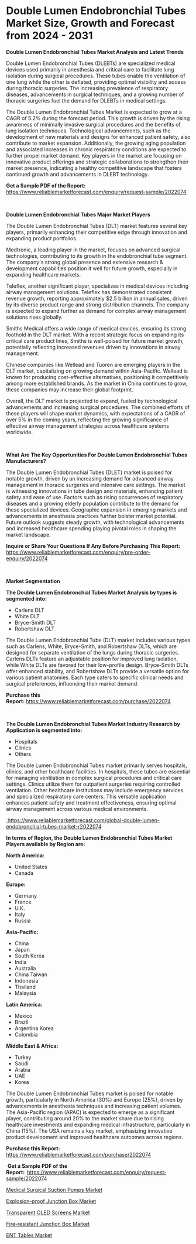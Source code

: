 <p><h1>Double Lumen Endobronchial Tubes Market Size, Growth and Forecast from 2024 - 2031</h1></p><p><strong>Double Lumen Endobronchial Tubes Market Analysis and Latest Trends</strong></p>
<p><p>Double Lumen Endobronchial Tubes (DLEBTs) are specialized medical devices used primarily in anesthesia and critical care to facilitate lung isolation during surgical procedures. These tubes enable the ventilation of one lung while the other is deflated, providing optimal visibility and access during thoracic surgeries. The increasing prevalence of respiratory diseases, advancements in surgical techniques, and a growing number of thoracic surgeries fuel the demand for DLEBTs in medical settings.</p><p>The Double Lumen Endobronchial Tubes Market is expected to grow at a CAGR of 5.2% during the forecast period. This growth is driven by the rising awareness of minimally invasive surgical procedures and the benefits of lung isolation techniques. Technological advancements, such as the development of new materials and designs for enhanced patient safety, also contribute to market expansion. Additionally, the growing aging population and associated increases in chronic respiratory conditions are expected to further propel market demand. Key players in the market are focusing on innovative product offerings and strategic collaborations to strengthen their market presence, indicating a healthy competitive landscape that fosters continued growth and advancements in DLEBT technology.</p></p>
<p><strong>Get a Sample PDF of the Report:&nbsp;</strong> <a href="https://www.reliablemarketforecast.com/enquiry/request-sample/2022074?utm_campaign=121&utm_medium=2&utm_source=Github&utm_content=ia&utm_term=28102024&utm_id=double-lumen-endobronchial-tubes">https://www.reliablemarketforecast.com/enquiry/request-sample/2022074</a></p>
<p>&nbsp;</p>
<p><strong>Double Lumen Endobronchial Tubes Major Market Players</strong></p>
<p><p>The Double Lumen Endobronchial Tubes (DLT) market features several key players, primarily enhancing their competitive edge through innovation and expanding product portfolios. </p><p>Medtronic, a leading player in the market, focuses on advanced surgical technologies, contributing to its growth in the endobronchial tube segment. The company's strong global presence and extensive research & development capabilities position it well for future growth, especially in expanding healthcare markets. </p><p>Teleflex, another significant player, specializes in medical devices including airway management solutions. Teleflex has demonstrated consistent revenue growth, reporting approximately $2.5 billion in annual sales, driven by its diverse product range and strong distribution channels. The company is expected to expand further as demand for complex airway management solutions rises globally.</p><p>Smiths Medical offers a wide range of medical devices, ensuring its strong foothold in the DLT market. With a recent strategic focus on expanding its critical care product lines, Smiths is well-poised for future market growth, potentially reflecting increased revenues driven by innovations in airway management.</p><p>Chinese companies like Wellead and Tuoren are emerging players in the DLT market, capitalizing on growing demand within Asia-Pacific. Wellead is known for producing cost-effective alternatives, positioning it competitively among more established brands. As the market in China continues to grow, these companies may increase their global footprint.</p><p>Overall, the DLT market is projected to expand, fueled by technological advancements and increasing surgical procedures. The combined efforts of these players will shape market dynamics, with expectations of a CAGR of over 5% in the coming years, reflecting the growing significance of effective airway management strategies across healthcare systems worldwide.</p></p>
<p>&nbsp;</p>
<p><strong>What Are The Key Opportunities For Double Lumen Endobronchial Tubes Manufacturers?</strong></p>
<p><p>The Double Lumen Endobronchial Tubes (DLET) market is poised for notable growth, driven by an increasing demand for advanced airway management in thoracic surgeries and intensive care settings. The market is witnessing innovations in tube design and materials, enhancing patient safety and ease of use. Factors such as rising occurrences of respiratory diseases and a growing elderly population contribute to the demand for these specialized devices. Geographic expansion in emerging markets and advancements in anesthesia practices further bolster market potential. Future outlook suggests steady growth, with technological advancements and increased healthcare spending playing pivotal roles in shaping the market landscape.</p></p>
<p><strong>Inquire or Share Your Questions If Any Before Purchasing This Report:</strong> <a href="https://www.reliablemarketforecast.com/enquiry/pre-order-enquiry/2022074?utm_campaign=121&utm_medium=2&utm_source=Github&utm_content=ia&utm_term=28102024&utm_id=double-lumen-endobronchial-tubes">https://www.reliablemarketforecast.com/enquiry/pre-order-enquiry/2022074</a></p>
<p>&nbsp;</p>
<p><strong>Market Segmentation</strong></p>
<p><strong>The Double Lumen Endobronchial Tubes Market Analysis by types is segmented into:</strong></p>
<p><ul><li>Carlens DLT</li><li>White DLT</li><li>Bryce-Smith DLT</li><li>Robertshaw DLT</li></ul></p>
<p><p>The Double Lumen Endobronchial Tube (DLT) market includes various types such as Carlens, White, Bryce-Smith, and Robertshaw DLTs, which are designed for separate ventilation of the lungs during thoracic surgeries. Carlens DLTs feature an adjustable position for improved lung isolation, while White DLTs are favored for their low-profile design. Bryce-Smith DLTs offer enhanced stability, and Robertshaw DLTs provide a versatile option for various patient anatomies. Each type caters to specific clinical needs and surgical preferences, influencing their market demand.</p></p>
<p><strong>Purchase this Report:&nbsp;</strong><a href="https://www.reliablemarketforecast.com/purchase/2022074?utm_campaign=121&utm_medium=2&utm_source=Github&utm_content=ia&utm_term=28102024&utm_id=double-lumen-endobronchial-tubes">https://www.reliablemarketforecast.com/purchase/2022074</a></p>
<p>&nbsp;</p>
<p><strong>The Double Lumen Endobronchial Tubes Market Industry Research by Application is segmented into:</strong></p>
<p><ul><li>Hospitals</li><li>Clinics</li><li>Others</li></ul></p>
<p><p>The Double Lumen Endobronchial Tubes market primarily serves hospitals, clinics, and other healthcare facilities. In hospitals, these tubes are essential for managing ventilation in complex surgical procedures and critical care settings. Clinics utilize them for outpatient surgeries requiring controlled ventilation. Other healthcare institutions may include emergency services and specialized respiratory care centers. This versatile application enhances patient safety and treatment effectiveness, ensuring optimal airway management across various medical environments.</p></p>
<p><a href="https://www.reliablemarketforecast.com/global-double-lumen-endobronchial-tubes-market-r2022074?utm_campaign=121&utm_medium=2&utm_source=Github&utm_content=ia&utm_term=28102024&utm_id=double-lumen-endobronchial-tubes">&nbsp;https://www.reliablemarketforecast.com/global-double-lumen-endobronchial-tubes-market-r2022074</a></p>
<p><strong>In terms of Region, the Double Lumen Endobronchial Tubes Market Players available by Region are:</strong></p>
<p>
    <p> <strong> North America: </strong>
        <ul>
            <li>United States</li>
            <li>Canada</li>
        </ul>
        </p> 
    <p> <strong> Europe: </strong>
        <ul>
            <li>Germany</li>
            <li>France</li>
            <li>U.K.</li>
            <li>Italy</li>
            <li>Russia</li>
        </ul>
        </p> 
    <p> <strong> Asia-Pacific: </strong>
        <ul>
            <li>China</li>
            <li>Japan</li>
            <li>South Korea</li>
            <li>India</li>
            <li>Australia</li>
            <li>China Taiwan</li>
            <li>Indonesia</li>
            <li>Thailand</li>
            <li>Malaysia</li>
        </ul>
        </p> 
    <p> <strong> Latin America: </strong>
        <ul>
            <li>Mexico</li>
            <li>Brazil</li>
            <li>Argentina Korea</li>
            <li>Colombia</li>
        </ul>
        </p> 
    <p> <strong> Middle East & Africa: </strong>
        <ul>
            <li>Turkey</li>
            <li>Saudi</li>
            <li>Arabia</li>
            <li>UAE</li>
            <li>Korea</li>
        </ul>
    </p>
    </p>
<p><p>The Double Lumen Endobronchial Tubes market is poised for notable growth, particularly in North America (30%) and Europe (25%), driven by advancements in anesthesia techniques and increasing patient volumes. The Asia-Pacific region (APAC) is expected to emerge as a significant player, contributing around 20% to the market share due to rising healthcare investments and expanding medical infrastructure, particularly in China (15%). The USA remains a key market, emphasizing innovative product development and improved healthcare outcomes across regions.</p></p>
<p><strong>Purchase this Report: </strong><a href="https://www.reliablemarketforecast.com/purchase/2022074?utm_campaign=121&utm_medium=2&utm_source=Github&utm_content=ia&utm_term=28102024&utm_id=double-lumen-endobronchial-tubes">https://www.reliablemarketforecast.com/purchase/2022074</a></p>
<p>&nbsp;<strong>Get a Sample PDF of the Report:&nbsp;&nbsp;</strong><a href="https://www.reliablemarketforecast.com/enquiry/request-sample/2022074?utm_campaign=121&utm_medium=2&utm_source=Github&utm_content=ia&utm_term=28102024&utm_id=double-lumen-endobronchial-tubes">https://www.reliablemarketforecast.com/enquiry/request-sample/2022074</a></p>
<p><strong></strong></p>
<p><p><a href="https://github.com/shebaharrifx/Market-Research-Report-List-1/blob/main/medical-surgical-suction-pumps-market.md?utm_campaign=121&utm_medium=2&utm_source=Github&utm_content=ia&utm_term=28102024&utm_id=double-lumen-endobronchial-tubes">Medical Surgical Suction Pumps Market</a></p><p><a href="https://issuu.com/reportprime-2/docs/explosion-proof-junction-box-market_d9226121e21954?utm_campaign=121&utm_medium=2&utm_source=Github&utm_content=ia&utm_term=28102024&utm_id=double-lumen-endobronchial-tubes">Explosion-proof Junction Box Market</a></p><p><a href="https://www.linkedin.com/pulse/transparent-oled-screens-market-share-size-trends-industry-hemif?utm_campaign=121&utm_medium=2&utm_source=Github&utm_content=ia&utm_term=28102024&utm_id=double-lumen-endobronchial-tubes">Transparent OLED Screens Market</a></p><p><a href="https://issuu.com/reportprime-2/docs/fire-resistant-junction-box-market-_1e6665c70fd347?utm_campaign=121&utm_medium=2&utm_source=Github&utm_content=ia&utm_term=28102024&utm_id=double-lumen-endobronchial-tubes">Fire-resistant Junction Box Market</a></p><p><a href="https://github.com/danyelltzmol/Market-Research-Report-List-1/blob/main/ent-tables-market.md?utm_campaign=121&utm_medium=2&utm_source=Github&utm_content=ia&utm_term=28102024&utm_id=double-lumen-endobronchial-tubes">ENT Tables Market</a></p></p>